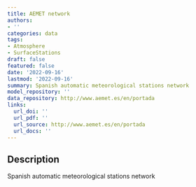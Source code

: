 ```yaml
---
title: AEMET network
authors:
- ''
categories: data
tags:
- Atmosphere
- SurfaceStations
draft: false
featured: false
date: '2022-09-16'
lastmod: '2022-09-16'
summary: Spanish automatic meteorological stations network
model_repository: ''
data_repository: http://www.aemet.es/en/portada
links:
  url_doi: ''
  url_pdf: ''
  url_source: http://www.aemet.es/en/portada
  url_docs: ''
---
```


## Description

Spanish automatic meteorological stations network

